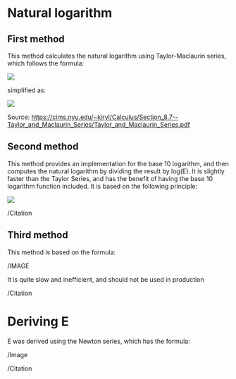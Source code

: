 # Natural logarithm


## First method
This method calculates the natural logarithm using Taylor-Maclaurin series, which follows the formula:

<img src="http://latex.codecogs.com/gif.latex?%5Clog(1%2Bx)%3Dx-%5Cfrac%7Bx%5E%7B2%7D%7D%7B2%7D%2B%5Cfrac%7Bx%5E%7B3%7D%7D%7B3%7D-%5Cfrac%7Bx%5E%7B4%7D%7D%7B4%7D+..." border="0"/>


simplified as:


<img src="http://latex.codecogs.com/gif.latex?%5Clog(1%2Bx)%3D%5Csum_%7Bn%3D1%7D%5E%5Cinfty%7B(-1)%7D%5E%7Bn-1%7D%5Cfrac%7Bx%5E%7Bn%7D%7D%7Bn%7D" border="0"/>

Source: https://cims.nyu.edu/~kiryl/Calculus/Section_8.7--Taylor_and_Maclaurin_Series/Taylor_and_Maclaurin_Series.pdf

## Second method
This method provides an implementation for the base 10 logarithm, and then computes the natural logarithm by dividing the result by log(E). It is slightly faster than the Taylor Series, and has the benefit of having the base 10 logarithm function included. It is based on the following principle:

<img src="http://latex.codecogs.com/gif.latex?%5Clog_%7Ba%7D%7Bx%7D%20%3D%20%5Clfloor%5Clog_%7Ba%7D%7Bx%7D%5Crfloor%20%2B%20%5Clfloor%5Clog_%7Ba%7D%7B(%5Clfloor%5Clog_%7Ba%7D%7Bx%7D%5Crfloor)%5E%7Ba%7D%5Crfloor%7D%20%2B%20%5Clfloor%5Clog_%7Ba%7D%7B(%5Clfloor%5Clog_%7Ba%7D%7B%5Clfloor%5Clog_%7Ba%7D%7Bx%7D%5Crfloor)%5E%7Ba%7D%7D%5Crfloor)%5E%7Ba%7D%5Crfloor%7D%20%2B%20..." border="0"/>



/Citation


## Third method
This method is based on the formula:


/IMAGE


It is quite slow and inefficient, and should not be used in production


/Citation


# Deriving E
E was derived using the Newton series, which has the formula:


/Image


/Citation
